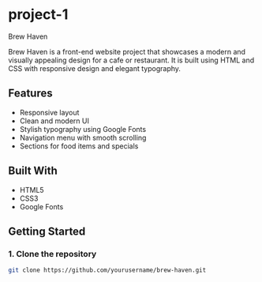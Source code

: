# project-1
Brew Haven

Brew Haven is a front-end website project that showcases a modern and visually appealing design for a cafe or restaurant. It is built using HTML and CSS with responsive design and elegant typography.

## Features

- Responsive layout
- Clean and modern UI
- Stylish typography using Google Fonts
- Navigation menu with smooth scrolling
- Sections for food items and specials

## Built With

- HTML5
- CSS3
- Google Fonts

## Getting Started

### 1. Clone the repository

```bash
git clone https://github.com/yourusername/brew-haven.git
